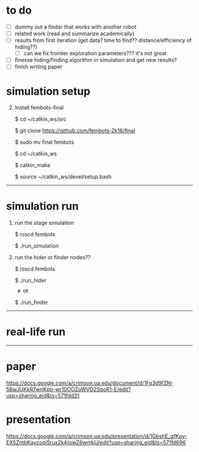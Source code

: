 # to do
- [ ] dummy out a finder that works with another robot
- [ ] related work (read and summarize academically)
- [ ] results from first iteration (get data? time to find?? distance/efficiency of hiding??)
    - [ ] can we fix frontier exploration parameters??? it's not great
- [ ] finesse hiding/finding algorithm in simulation and get new results?
- [ ] finish writing paper

# simulation setup

<!-- 1. Install pioneer gazebo and stuff

    http://web.engr.oregonstate.edu/~chungje/Code/Pioneer3dx%20simulation/ros-indigo-gazebo2-pioneer.pdf -->

2. Install fembots-final

    $ cd ~/catkin_ws/src

    $ git clone https://github.com/fembots-2k16/final

    $ sudo mv final fembots

    $ cd ~/catkin_ws

    $ catkin_make

    $ source ~/catkin_ws/devel/setup.bash

--------------------------------------------------------------------------------

# simulation run

1. run the stage simulation

    $ roscd fembots

    $ ./run_simulation

2. run the hider or finder nodes??

    $ roscd fembots

    $ ./run_hider

        # OR

    $ ./run_finder

--------------------------------------------------------------------------------

# real-life run

--------------------------------------------------------------------------------

# paper
https://docs.google.com/a/crimson.ua.edu/document/d/1Fq3d9fZN-58wJUKkR7wnKpp-wr10OOZoWVD2SqoR1-E/edit?usp=sharing_eid&ts=571fdd31

# presentation
https://docs.google.com/a/crimson.ua.edu/presentation/d/1GbshE_gfKpy-EX5ZntbKaycoqi5rux2k4jiswZ6wmkU/edit?usp=sharing_eid&ts=571fd696
